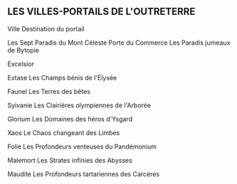 ## LES VILLES-PORTAILS DE L'OUTRETERRE

Ville Destination du portail

Les Sept Paradis du Mont Céleste
Porte du Commerce Les Paradis jumeaux de Bytopie

Excelsior

Extase Les Champs bénis de l'Élysée

Faunel Les Terres des bêtes

Syivanie Les Clairières olympiennes de l'Arborée

Glorium Les Domaines des héros d'Ysgard

Xaos Le Chaos changeant des Limbes

Folie Les Profondeurs venteuses du
Pandémonium

Malemort Les Strates infinies des Abysses

Maudite Les Profondeurs tartariennes des Carcères

